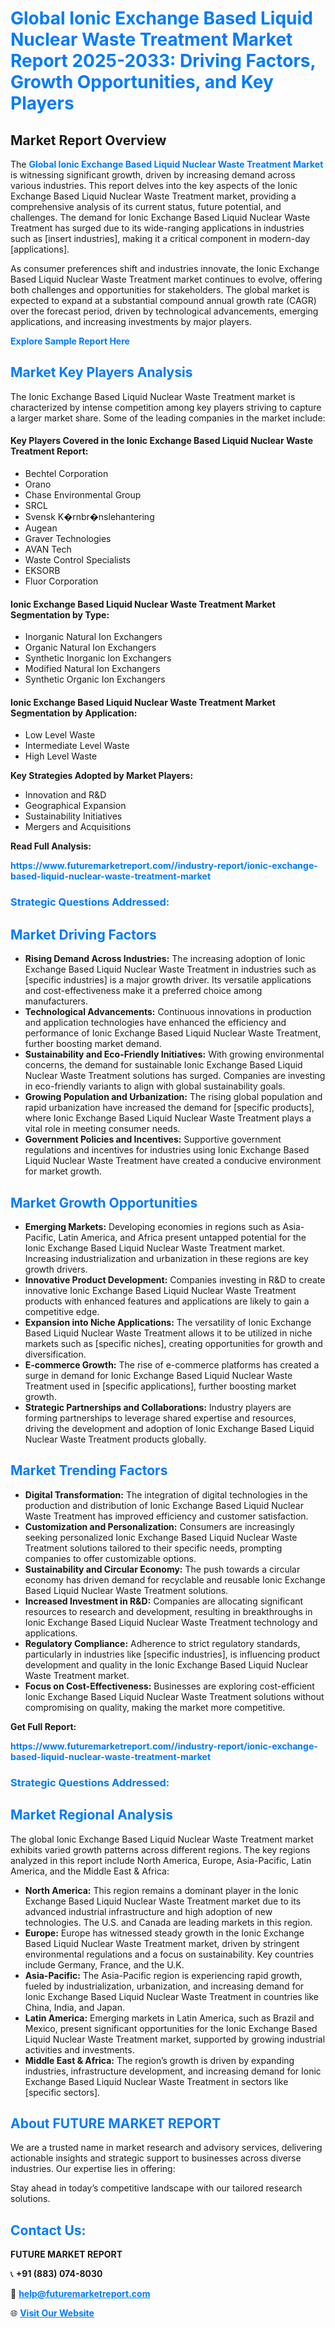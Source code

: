 <h1 style="color: #007BFF;">Global Ionic Exchange Based Liquid Nuclear Waste Treatment Market Report 2025-2033: Driving Factors, Growth Opportunities, and Key Players</h1>

<section id="overview">
<h2>Market Report Overview</h2>
<p>The <a href="https://www.futuremarketreport.com//industry-report/ionic-exchange-based-liquid-nuclear-waste-treatment-market" style="color: #007BFF; text-decoration: none;"><strong>Global Ionic Exchange Based Liquid Nuclear Waste Treatment Market</strong></a> is witnessing significant growth, driven by increasing demand across various industries. This report delves into the key aspects of the Ionic Exchange Based Liquid Nuclear Waste Treatment market, providing a comprehensive analysis of its current status, future potential, and challenges. The demand for Ionic Exchange Based Liquid Nuclear Waste Treatment has surged due to its wide-ranging applications in industries such as [insert industries], making it a critical component in modern-day [applications].</p>
<p>As consumer preferences shift and industries innovate, the Ionic Exchange Based Liquid Nuclear Waste Treatment market continues to evolve, offering both challenges and opportunities for stakeholders. The global market is expected to expand at a substantial compound annual growth rate (CAGR) over the forecast period, driven by technological advancements, emerging applications, and increasing investments by major players.</p>
</section>

<section id="overview">
<p><a href="https://www.futuremarketreport.com//request-sample/reportId=58372" style="color: #007BFF; text-decoration: none;"><strong>Explore Sample Report Here</strong></a></p>
</section>

<section id="key-players">
<h2 style="color: #007BFF;">Market Key Players Analysis</h2>
<p>The Ionic Exchange Based Liquid Nuclear Waste Treatment market is characterized by intense competition among key players striving to capture a larger market share. Some of the leading companies in the market include:</p>
<h4>Key Players Covered in the Ionic Exchange Based Liquid Nuclear Waste Treatment Report:</h4>
<ul><li>Bechtel Corporation</li><li>Orano</li><li>Chase Environmental Group</li><li>SRCL</li><li>Svensk K�rnbr�nslehantering</li><li>Augean</li><li>Graver Technologies</li><li>AVAN Tech</li><li>Waste Control Specialists</li><li>EKSORB</li><li>Fluor Corporation</li></ul>
<h4>Ionic Exchange Based Liquid Nuclear Waste Treatment Market Segmentation by Type:</h4>
<ul><li>Inorganic Natural Ion Exchangers</li><li>Organic Natural Ion Exchangers</li><li>Synthetic Inorganic Ion Exchangers</li><li>Modified Natural Ion Exchangers</li><li>Synthetic Organic Ion Exchangers</li></ul>

<h4>Ionic Exchange Based Liquid Nuclear Waste Treatment Market Segmentation by Application:</h4>
<ul><li>Low Level Waste</li><li>Intermediate Level Waste</li><li>High Level Waste</li></ul>
<p><strong>Key Strategies Adopted by Market Players:</strong></p>
<ul>
<li>Innovation and R&D</li>
<li>Geographical Expansion</li>
<li>Sustainability Initiatives</li>
<li>Mergers and Acquisitions</li>
</ul>
</section>

<section>
<p><strong>Read Full Analysis: </strong></p><a href="https://www.futuremarketreport.com//industry-report/ionic-exchange-based-liquid-nuclear-waste-treatment-market" style="color: #007BFF; text-decoration: none;"><strong>https://www.futuremarketreport.com//industry-report/ionic-exchange-based-liquid-nuclear-waste-treatment-market</strong></a>
<h3 style="color: #007BFF;">Strategic Questions Addressed:</h3>
</section>

<section id="driving-factors">
<h2 style="color: #007BFF;">Market Driving Factors</h2>
<ul>
<li><strong>Rising Demand Across Industries:</strong> The increasing adoption of Ionic Exchange Based Liquid Nuclear Waste Treatment in industries such as [specific industries] is a major growth driver. Its versatile applications and cost-effectiveness make it a preferred choice among manufacturers.</li>
<li><strong>Technological Advancements:</strong> Continuous innovations in production and application technologies have enhanced the efficiency and performance of Ionic Exchange Based Liquid Nuclear Waste Treatment, further boosting market demand.</li>
<li><strong>Sustainability and Eco-Friendly Initiatives:</strong> With growing environmental concerns, the demand for sustainable Ionic Exchange Based Liquid Nuclear Waste Treatment solutions has surged. Companies are investing in eco-friendly variants to align with global sustainability goals.</li>
<li><strong>Growing Population and Urbanization:</strong> The rising global population and rapid urbanization have increased the demand for [specific products], where Ionic Exchange Based Liquid Nuclear Waste Treatment plays a vital role in meeting consumer needs.</li>
<li><strong>Government Policies and Incentives:</strong> Supportive government regulations and incentives for industries using Ionic Exchange Based Liquid Nuclear Waste Treatment have created a conducive environment for market growth.</li>
</ul>
</section>

<section id="growth-opportunities">
<h2 style="color: #007BFF;">Market Growth Opportunities</h2>
<ul>
<li><strong>Emerging Markets:</strong> Developing economies in regions such as Asia-Pacific, Latin America, and Africa present untapped potential for the Ionic Exchange Based Liquid Nuclear Waste Treatment market. Increasing industrialization and urbanization in these regions are key growth drivers.</li>
<li><strong>Innovative Product Development:</strong> Companies investing in R&D to create innovative Ionic Exchange Based Liquid Nuclear Waste Treatment products with enhanced features and applications are likely to gain a competitive edge.</li>
<li><strong>Expansion into Niche Applications:</strong> The versatility of Ionic Exchange Based Liquid Nuclear Waste Treatment allows it to be utilized in niche markets such as [specific niches], creating opportunities for growth and diversification.</li>
<li><strong>E-commerce Growth:</strong> The rise of e-commerce platforms has created a surge in demand for Ionic Exchange Based Liquid Nuclear Waste Treatment used in [specific applications], further boosting market growth.</li>
<li><strong>Strategic Partnerships and Collaborations:</strong> Industry players are forming partnerships to leverage shared expertise and resources, driving the development and adoption of Ionic Exchange Based Liquid Nuclear Waste Treatment products globally.</li>
</ul>
</section>

<section id="trending-factors">
<h2 style="color: #007BFF;">Market Trending Factors</h2>
<ul>
<li><strong>Digital Transformation:</strong> The integration of digital technologies in the production and distribution of Ionic Exchange Based Liquid Nuclear Waste Treatment has improved efficiency and customer satisfaction.</li>
<li><strong>Customization and Personalization:</strong> Consumers are increasingly seeking personalized Ionic Exchange Based Liquid Nuclear Waste Treatment solutions tailored to their specific needs, prompting companies to offer customizable options.</li>
<li><strong>Sustainability and Circular Economy:</strong> The push towards a circular economy has driven demand for recyclable and reusable Ionic Exchange Based Liquid Nuclear Waste Treatment solutions.</li>
<li><strong>Increased Investment in R&D:</strong> Companies are allocating significant resources to research and development, resulting in breakthroughs in Ionic Exchange Based Liquid Nuclear Waste Treatment technology and applications.</li>
<li><strong>Regulatory Compliance:</strong> Adherence to strict regulatory standards, particularly in industries like [specific industries], is influencing product development and quality in the Ionic Exchange Based Liquid Nuclear Waste Treatment market.</li>
<li><strong>Focus on Cost-Effectiveness:</strong> Businesses are exploring cost-efficient Ionic Exchange Based Liquid Nuclear Waste Treatment solutions without compromising on quality, making the market more competitive.</li>
</ul>
</section>

<section>
<p><strong>Get Full Report: </strong></p><a href="https://www.futuremarketreport.com//industry-report/ionic-exchange-based-liquid-nuclear-waste-treatment-market" style="color: #007BFF; text-decoration: none;"><strong>https://www.futuremarketreport.com//industry-report/ionic-exchange-based-liquid-nuclear-waste-treatment-market</strong></a>
<h3 style="color: #007BFF;">Strategic Questions Addressed:</h3>
</section>


<section id="regional-analysis">
<h2 style="color: #007BFF;">Market Regional Analysis</h2>
<p>The global Ionic Exchange Based Liquid Nuclear Waste Treatment market exhibits varied growth patterns across different regions. The key regions analyzed in this report include North America, Europe, Asia-Pacific, Latin America, and the Middle East & Africa:</p>
<ul>
<li><strong>North America:</strong> This region remains a dominant player in the Ionic Exchange Based Liquid Nuclear Waste Treatment market due to its advanced industrial infrastructure and high adoption of new technologies. The U.S. and Canada are leading markets in this region.</li>
<li><strong>Europe:</strong> Europe has witnessed steady growth in the Ionic Exchange Based Liquid Nuclear Waste Treatment market, driven by stringent environmental regulations and a focus on sustainability. Key countries include Germany, France, and the U.K.</li>
<li><strong>Asia-Pacific:</strong> The Asia-Pacific region is experiencing rapid growth, fueled by industrialization, urbanization, and increasing demand for Ionic Exchange Based Liquid Nuclear Waste Treatment in countries like China, India, and Japan.</li>
<li><strong>Latin America:</strong> Emerging markets in Latin America, such as Brazil and Mexico, present significant opportunities for the Ionic Exchange Based Liquid Nuclear Waste Treatment market, supported by growing industrial activities and investments.</li>
<li><strong>Middle East & Africa:</strong> The region’s growth is driven by expanding industries, infrastructure development, and increasing demand for Ionic Exchange Based Liquid Nuclear Waste Treatment in sectors like [specific sectors].</li>
</ul>
</section>

<footer>
<h2 style="color: #007BFF;">About FUTURE MARKET REPORT</h2>
<p>We are a trusted name in market research and advisory services, delivering actionable insights and strategic support to businesses across diverse industries. Our expertise lies in offering:</p>

<p>Stay ahead in today’s competitive landscape with our tailored research solutions.</p>

<h2 style="color: #007BFF;">Contact Us:</h2>
<p><strong>FUTURE MARKET REPORT</strong></p>
<p>📞 <strong>+91 (883) 074-8030</strong></p>
<p>📧 <strong><a href="mailto:help@futuremarketreport.com" style="color: #007BFF;">help@futuremarketreport.com</a></strong></p>
<p>🌐 <strong><a href="https://www.futuremarketreport.com/" style="color: #007BFF;">Visit Our Website</a></strong></p>
</footer>